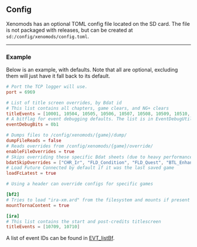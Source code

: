 ## Config

Xenomods has an optional TOML config file located on the SD card. The file is not packaged with releases, but can be created at `sd:/config/xenomods/config.toml`.

---

### Example

Below is an example, with defaults. Note that all are optional, excluding them will just have it fall back to its default.

```toml
# Port the TCP logger will use.
port = 6969

# List of title screen overrides, by Bdat id
# This list contains all chapters, game clears, and NG+ clears
titleEvents = [10001, 10504, 10505, 10506, 10507, 10508, 10509, 10510, 10511, 10512, 10513, 10605, 10607, 10608, 10609]
# A bitflag for event debugging defaults. The list is in EventDebugUtils.cpp
eventDebugBits = 0b1

# Dumps files to /config/xenomods/{game}/dump/
dumpFileReads = false
# Reads overrides from /config/xenomods/{game}/override/
enableFileOverrides = true
# Skips overriding these specific Bdat sheets (due to heavy performance penalties)
bdatSkipOverrides = ["CHR_Ir", "FLD_Condition", "FLD_Quest", "BTL_Enhance", "BTL_Skill_Dr", "CHR_EnArrange"]
# Load Future Connected by default if it was the last saved game
loadFcLatest = true

# Using a header can override configs for specific games

[bf2]
# Tries to load "ira-xm.ard" from the filesystem and mounts if present
mountTornaContent = true

[ira]
# This list contains the start and post-credits titlescreen
titleEvents = [10709, 10710]
```

A list of event IDs can be found in [EVT_listBf](https://xenoblade.github.io/xb2/bdat/common/EVT_listBf.html).
